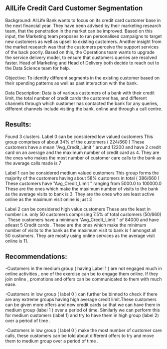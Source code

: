 ## AllLife Credit Card Customer Segmentation

Background: AllLife Bank wants to focus on its credit card customer base in the next financial  year.  They  have  been  advised  by  their  marketing  research  team, 
that  the penetration  in  the  market  can  be  improved. Based  on  this  input,  the  Marketing  team proposes to run personalised campaigns to target new customers 
as well as upsell to existing  customers.  Another  insight from  the market  research  was  that  the  customers perceive the support services of the back poorly. 
Based on this, the Operations team wants  to  upgrade  the  service  delivery  model,  to  ensure  that  customers  queries  are resolved faster. Head of Marketing and 
Head of Delivery both decide to reach out to the Data Science team for help.

Objective: To identify  different  segments  in  the  existing  customer  based  on  their spending patterns as well as past interaction with the bank.

Data Description: Data is of various customers of a bank with their credit limit, the total number of credit cards  the  customer  has,  and  different  channels
through  which  customer  has contacted  the  bank  for  any  queries,  different  channels  include  visiting  the  bank, online and through a call centre. 

## Results:

Found 3 clusters.
Label 0 can be considered low valued customers
This group comprises of about 34% of the customers ( 224/660 )
These customers have a mean "Avg_Credit_Limit " around 12200 and have 2 credit card on an average and the maximum number of credit card as 4.
They are the ones who makes the most number of customer care calls to the bank as the average calls made is 7 

Label 1 can be considered medium valued customers
This group forms the majority of the customers having about 58% customers in total  ( 386/660 )
These customers have  "Avg_Credit_Limit " ranging from 5000.0 to 100000.0 
These are the ones which make the maximum number of visits to the bank as the average visits to bank is 3.
They are the ones who are least active online as the maximum visit onine is just 3

Label 2 can be considered high value customers
These are the least in number i.e. only 50 customers comprising 7.5% of total customers (50/660) .
These customers have a minimum "Avg_Credit_Limit " of 84000 and have atleast 5 Credit cards .
These are the ones which make the minimum number of visits to the bank as the maximum visit to bank is 1 amongst all 50     customers.
They are mostly using online services as the average visit online is 11. 

## Recommendations:

-Customers in the medium group ( having Label 1 ) are not engaged much in online activities , one of the exercise can be to engage them online. 
If they join online , promotions and offers can be communicated to them with much ease.

-Customers in low group ( label 0 ) can further be binned to check if there are any extreme groups having high average credit limit.These customers 
can be given more offers and new credit cards so that we can have them in medium group (label 1 ) over a period of time. Similarly we can perform this 
for medium customers (label 1) and try to have them in high group (label 2) over a period of time .

-Customers in low group ( label 0 ) make the most number of customer care calls, these customers can be told about different offers to try and move 
them to medium group over a period of time .
